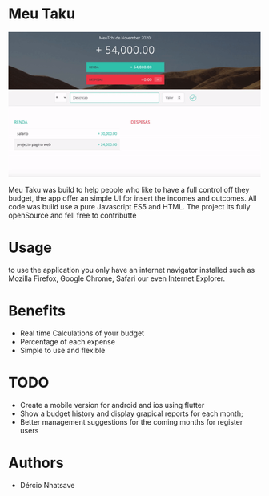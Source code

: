 # Meu Taku
![alt text](https://github.com/Dnhatsave/meuTaku/blob/main/src/img/demo.gif?raw=true)




Meu Taku was build to help people who like to have a full control off they budget, the app offer an simple UI for insert the incomes and outcomes.
All code was build use a pure Javascript ES5 and HTML.
The project its fully openSource and fell free to contributte

# Usage
to use the application you only have an internet navigator installed such as Mozilla Firefox, Google Chrome, Safari our even Internet Explorer.


# Benefits
* Real time Calculations of your budget
* Percentage of each expense
* Simple to use and flexible 


# TODO

* Create a mobile version for android and ios using flutter
* Show a budget history and display grapical reports for each month;
* Better management suggestions for the coming months for register users

# Authors
* Dércio Nhatsave

